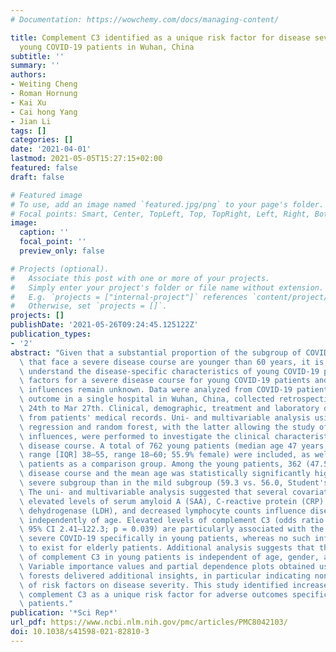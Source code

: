```yaml
---
# Documentation: https://wowchemy.com/docs/managing-content/

title: Complement C3 identified as a unique risk factor for disease severity among
  young COVID-19 patients in Wuhan, China
subtitle: ''
summary: ''
authors:
- Weiting Cheng
- Roman Hornung
- Kai Xu
- Cai hong Yang
- Jian Li
tags: []
categories: []
date: '2021-04-01'
lastmod: 2021-05-05T15:27:15+02:00
featured: false
draft: false

# Featured image
# To use, add an image named `featured.jpg/png` to your page's folder.
# Focal points: Smart, Center, TopLeft, Top, TopRight, Left, Right, BottomLeft, Bottom, BottomRight.
image:
  caption: ''
  focal_point: ''
  preview_only: false

# Projects (optional).
#   Associate this post with one or more of your projects.
#   Simply enter your project's folder or file name without extension.
#   E.g. `projects = ["internal-project"]` references `content/project/deep-learning/index.md`.
#   Otherwise, set `projects = []`.
projects: []
publishDate: '2021-05-26T09:24:45.125122Z'
publication_types:
- '2'
abstract: "Given that a substantial proportion of the subgroup of COVID-19 patients\
  \ that face a severe disease course are younger than 60 years, it is critical to\
  \ understand the disease-specific characteristics of young COVID-19 patients. Risk\
  \ factors for a severe disease course for young COVID-19 patients and possible non-linear\
  \ influences remain unknown. Data were analyzed from COVID-19 patients with clinical\
  \ outcome in a single hospital in Wuhan, China, collected retrospectively from Jan\
  \ 24th to Mar 27th. Clinical, demographic, treatment and laboratory data were collected\
  \ from patients' medical records. Uni- and multivariable analysis using logistic\
  \ regression and random forest, with the latter allowing the study of non-linear\
  \ influences, were performed to investigate the clinical characteristics of a severe\
  \ disease course. A total of 762 young patients (median age 47 years, interquartile\
  \ range [IQR] 38–55, range 18–60; 55.9% female) were included, as well as 714 elderly\
  \ patients as a comparison group. Among the young patients, 362 (47.5%) had a severe/critical\
  \ disease course and the mean age was statistically significantly higher in the\
  \ severe subgroup than in the mild subgroup (59.3 vs. 56.0, Student's t-test: p textless 0.001).\
  \ The uni- and multivariable analysis suggested that several covariates such as\
  \ elevated levels of serum amyloid A (SAA), C-reactive protein (CRP) and lactate\
  \ dehydrogenase (LDH), and decreased lymphocyte counts influence disease severity\
  \ independently of age. Elevated levels of complement C3 (odds ratio [OR] 15.6,\
  \ 95% CI 2.41–122.3; p = 0.039) are particularly associated with the risk of developing\
  \ severe COVID-19 specifically in young patients, whereas no such influence seems\
  \ to exist for elderly patients. Additional analysis suggests that the influence\
  \ of complement C3 in young patients is independent of age, gender, and comorbidities.\
  \ Variable importance values and partial dependence plots obtained using random\
  \ forests delivered additional insights, in particular indicating non-linear influences\
  \ of risk factors on disease severity. This study identified increased levels of\
  \ complement C3 as a unique risk factor for adverse outcomes specific to young COVID-19\
  \ patients."
publication: '*Sci Rep*'
url_pdf: https://www.ncbi.nlm.nih.gov/pmc/articles/PMC8042103/
doi: 10.1038/s41598-021-82810-3
---
```

